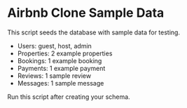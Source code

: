 # Airbnb Clone Sample Data

This script seeds the database with sample data for testing.

- Users: guest, host, admin
- Properties: 2 example properties
- Bookings: 1 example booking
- Payments: 1 example payment
- Reviews: 1 sample review
- Messages: 1 sample message

Run this script after creating your schema.
